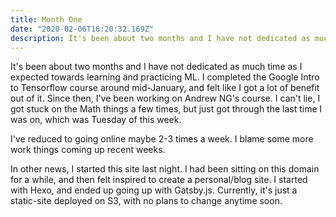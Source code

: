```yaml
---
title: Month One
date: "2020-02-06T16:20:32.169Z"
description: It's been about two months and I have not dedicated as much time as I expected towards learning and practicing ML. I completed the Google Intro to Tensorflow course around mid-January, and felt like I got a lot of benefit out of it. Since then, I've been working on Andrew NG's course. I can't lie...
---
```



It's been about two months and I have not dedicated as much time as I expected towards learning and practicing ML. I completed the Google Intro to Tensorflow course around mid-January, and felt like I got a lot of benefit out of it. Since then, I've been working on Andrew NG's course. I can't lie, I got stuck on the Math things a few times, but just got through the last time I was on, which was Tuesday of this week.

I've reduced to going online maybe 2-3 times a week. I blame some more work things coming up recent weeks. 

In other news, I started this site last night. I had been sitting on this domain for a while, and then felt inspired to create a personal/blog site. I started with Hexo, and ended up going up with Gatsby.js. Currently, it's just a static-site deployed on S3, with no plans to change anytime soon.